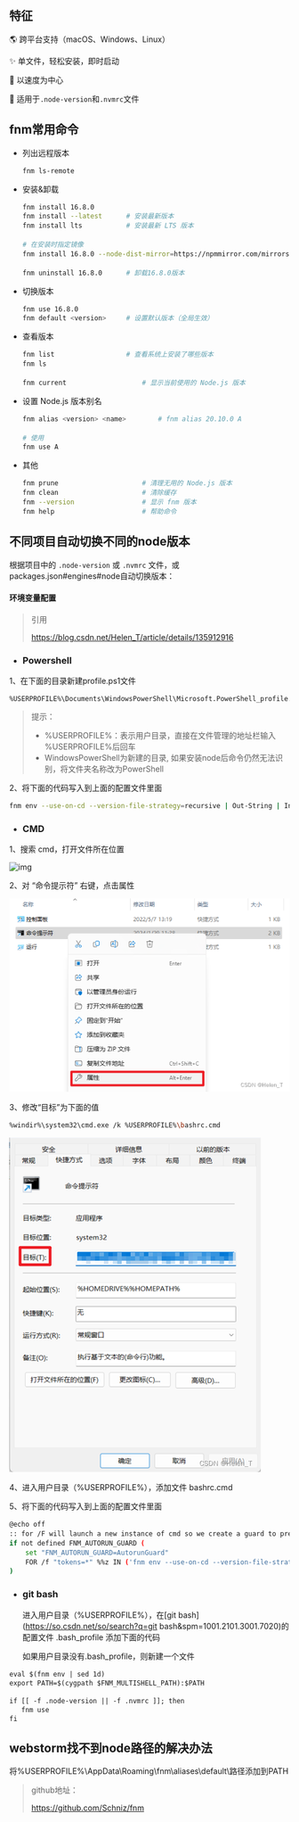 ## 特征

🌎 跨平台支持（macOS、Windows、Linux）

✨ 单文件，轻松安装，即时启动

🚀 以速度为中心

📂 适用于`.node-version`和`.nvmrc`文件

## fnm常用命令

- 列出远程版本

  ```bash
  fnm ls-remote 
  ```

- 安装&卸载

  ```bash
  fnm install 16.8.0
  fnm install --latest 		# 安装最新版本
  fnm install lts         	# 安装最新 LTS 版本
  
  # 在安装时指定镜像
  fnm install 16.8.0 --node-dist-mirror=https://npmmirror.com/mirrors/node/
  
  fnm uninstall 16.8.0 		# 卸载16.8.0版本
  ```

- 切换版本

  ```bash
  fnm use 16.8.0
  fnm default <version>		# 设置默认版本（全局生效）
  ```
  
- 查看版本

  ```bash
  fnm list					# 查看系统上安装了哪些版本 
  fnm ls
  
  fnm current					# 显示当前使用的 Node.js 版本
  ```
  
- 设置 Node.js 版本别名

  ```bash
  fnm alias <version> <name>		# fnm alias 20.10.0 A
  
  # 使用
  fnm use A 						
  ```

- 其他

  ```bash
  fnm prune						# 清理无用的 Node.js 版本
  fnm clean						# 清除缓存
  fnm --version					# 显示 fnm 版本
  fnm help						# 帮助命令
  ```

## 不同项目自动切换不同的node版本

根据项目中的 `.node-version` 或 `.nvmrc` 文件，或packages.json#engines#node自动切换版本：

#### 环境变量配置

>引用
>
>https://blog.csdn.net/Helen_T/article/details/135912916

- ### Powershell

1、在下面的目录新建profile.ps1文件

```
%USERPROFILE%\Documents\WindowsPowerShell\Microsoft.PowerShell_profile.ps1
```

> 提示：
>
> - %USERPROFILE%：表示用户目录，直接在文件管理的地址栏输入 %USERPROFILE%后回车
> - WindowsPowerShell为新建的目录, 如果安装node后命令仍然无法识别，将文件夹名称改为PowerShell

 2、将下面的代码写入到上面的配置文件里面
```bash
fnm env --use-on-cd --version-file-strategy=recursive | Out-String | Invoke-Expression
```

- ### CMD

1、搜索 cmd，打开文件所在位置

![img](https://i-blog.csdnimg.cn/blog_migrate/45bcd31a6e58cd027155ffce1ddc7345.png)

2、对 “命令提示符” 右键，点击属性

![img](.assets/38961dfb80f8cb99888eee1a433c2a4c.png)

3、修改“目标”为下面的值

```bash
%windir%\system32\cmd.exe /k %USERPROFILE%\bashrc.cmd
```

![img](.assets/f80c5a046fa5acc4f9ccccb2ffd7c801.png)

4、进入用户目录（%USERPROFILE%），添加文件 bashrc.cmd

5、将下面的代码写入到上面的配置文件里面

```bash
@echo off
:: for /F will launch a new instance of cmd so we create a guard to prevent an infnite loop
if not defined FNM_AUTORUN_GUARD (
    set "FNM_AUTORUN_GUARD=AutorunGuard"
    FOR /f "tokens=*" %%z IN ('fnm env --use-on-cd --version-file-strategy=recursive') DO CALL %%z
)
```

- ### git bash

  进入用户目录（%USERPROFILE%），在[git bash](https://so.csdn.net/so/search?q=git bash&spm=1001.2101.3001.7020)的配置文件 .bash_profile 添加下面的代码
  
  如果用户目录没有.bash_profile，则新建一个文件

```
eval $(fnm env | sed 1d)
export PATH=$(cygpath $FNM_MULTISHELL_PATH):$PATH
 
if [[ -f .node-version || -f .nvmrc ]]; then
   fnm use
fi
```

## webstorm找不到node路径的解决办法

将%USERPROFILE%\AppData\Roaming\fnm\aliases\default\路径添加到PATH




>github地址：
>
>https://github.com/Schniz/fnm